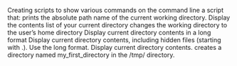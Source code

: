 Creating scripts to show various commands on the command line
a script that: 
prints the absolute path name of the current working directory.
Display the contents list of your current directory
changes the working directory to the user’s home directory
Display current directory contents in a long format
Display current directory contents, including hidden files (starting with .). Use the long format.
Display current directory contents.
creates a directory named my_first_directory in the /tmp/ directory.

